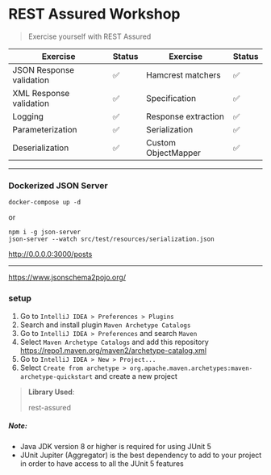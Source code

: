 # REST Assured Workshop
> Exercise yourself with REST Assured

| Exercise       | Status             | Exercise       | Status             |
| -------------- | ---------          | -------------- | ---------          |
| JSON Response validation        | :white_check_mark: | Hamcrest matchers        | :white_check_mark: |
| XML Response validation        | :white_check_mark: | Specification        | :white_check_mark: |
| Logging        | :white_check_mark: | Response extraction        | :white_check_mark: |
| Parameterization        | :white_check_mark: | Serialization        | :white_check_mark: |
| Deserialization        | :white_check_mark: | Custom ObjectMapper        | :white_check_mark: |
___

### Dockerized JSON Server
```shell
docker-compose up -d
```
or
```shell
npm i -g json-server
json-server --watch src/test/resources/serialization.json
```
http://0.0.0.0:3000/posts

---

https://www.jsonschema2pojo.org/



### setup
1. Go to `IntelliJ IDEA > Preferences > Plugins`
2. Search and install plugin `Maven Archetype Catalogs`
3. Go to `IntelliJ IDEA > Preferences` and search `Maven`
4. Select `Maven Archetype Catalogs` and add this repository https://repo1.maven.org/maven2/archetype-catalog.xml
5. Go to `IntelliJ IDEA > New > Project...`
6. Select `Create from archetype > org.apache.maven.archetypes:maven-archetype-quickstart` and create a new project

> **Library Used**:
>
> rest-assured

##### Note:
- Java JDK version 8 or higher is required for using JUnit 5
- JUnit Jupiter (Aggregator) is the best dependency to add to your project in order to have access to all the JUnit 5 features